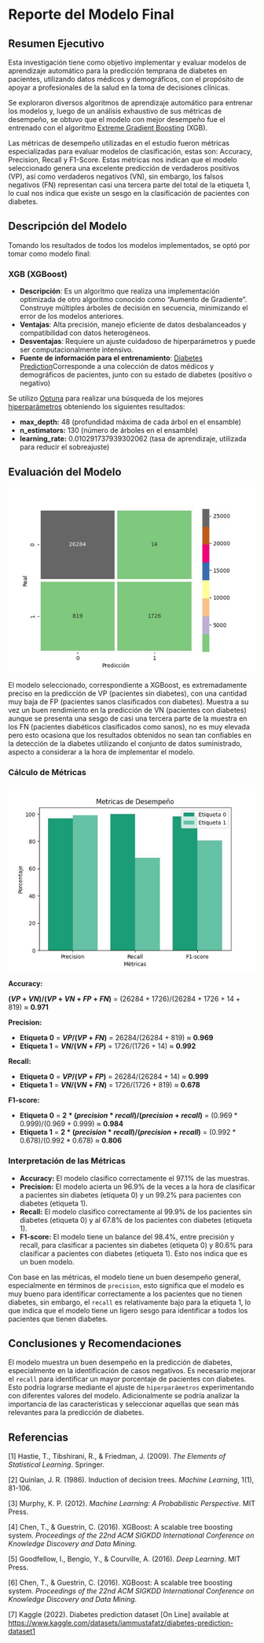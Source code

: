 # Reporte del Modelo Final

## Resumen Ejecutivo

Esta investigación tiene como objetivo implementar y evaluar modelos de aprendizaje automático para la predicción temprana de diabetes en pacientes, utilizando datos médicos y demográficos, con el propósito de apoyar a profesionales de la salud en la toma de decisiones clínicas. 

Se exploraron diversos algoritmos de aprendizaje automático para entrenar los modelos y, luego de un análisis exhaustivo de sus métricas de desempeño, se obtuvo que el modelo con mejor desempeño fue el entrenado con el algoritmo [Extreme Gradient Boosting](https://xgboost.readthedocs.io/en/stable/) (XGB). 

Las métricas de desempeño utilizadas en el estudio fueron métricas especializadas para evaluar modelos de clasificación, estas son: Accuracy, Precision, Recall y F1-Score. Estas métricas nos indican que el modelo seleccionado genera una excelente predicción de verdaderos positivos (VP), así como verdaderos negativos (VN), sin embargo, los falsos negativos (FN) representan casi una tercera parte del total de la etiqueta 1, lo cual nos indica que existe un sesgo en la clasificación de pacientes con diabetes.

## Descripción del Modelo

Tomando los resultados de todos los modelos implementados, se optó por tomar como modelo final:

### XGB (XGBoost)

- **Descripción**: Es un algoritmo que realiza una implementación optimizada de otro algoritmo conocido como “Aumento de Gradiente”. Construye múltiples árboles de decisión en secuencia, minimizando el error de los modelos anteriores.
- **Ventajas**: Alta precisión, manejo eficiente de datos desbalanceados y compatibilidad con datos heterogéneos.
- **Desventajas**: Requiere un ajuste cuidadoso de hiperparámetros y puede ser computacionalmente intensivo.
- **Fuente de información para el entrenamiento**: [Diabetes Prediction](https://www.kaggle.com/datasets/iammustafatz/diabetes-prediction-dataset)Corresponde a una colección de datos médicos y demográficos de pacientes, junto con su estado de diabetes (positivo o negativo)

Se utilizo [Optuna](https://optuna.org/) para realizar una búsqueda de los mejores [hiperparámetros](/scripts/training/3_xgb_classifier_model.ipynb) obteniendo los siguientes resultados:

- **max_depth:** 48 (profundidad máxima de cada árbol en el ensamble)
- **n_estimators:** 130 (número de árboles en el ensamble)
- **learning_rate:** 0.010291737939302062 (tasa de aprendizaje, utilizada para reducir el sobreajuste)

## Evaluación del Modelo

![Confusion_Matrix_Xgb](/scripts/training/graphics/confusion_matrix_xgb.jpg)

El modelo seleccionado, correspondiente a XGBoost, es extremadamente preciso en la predicción de VP (pacientes sin diabetes), con una cantidad muy baja de FP (pacientes sanos clasificados con diabetes). Muestra a su vez un buen rendimiento en la predicción de VN (pacientes con diabetes) aunque se presenta una sesgo de casi una tercera parte de la muestra en los FN (pacientes diabéticos clasificados como sanos), no es muy elevada pero esto ocasiona que los resultados obtenidos no sean tan confiables en la detección de la diabetes utilizando el conjunto de datos suministrado, aspecto a considerar a la hora de implementar el modelo.

### Cálculo de Métricas

![Xgb_Model_Metrics](/scripts/training/graphics/xgb_model_metrics.jpg)

**Accuracy:**

**$(VP + VN) / (VP + VN + FP + FN)$** = $(26284 + 1726) / (26284 + 1726 + 14 + 819)$ ≈ **$0.971$**

**Precision:**

- **Etiqueta 0** = **$VP / (VP + FN)$** = $26284 / (26284 + 819)$ ≈ **$0.969$**
- **Etiqueta 1** = **$VN / (VN + FP)$** = $1726 / (1726 + 14)$ ≈ **$0.992$**

**Recall:**

- **Etiqueta 0** = **$VP / (VP + FP)$** = $26284 / (26284 + 14)$ ≈ **$0.999$**
- **Etiqueta 1** = **$VN / (VN + FN)$** = $1726 / (1726 + 819)$ ≈ **$0.678$**

**F1-score:**

- **Etiqueta 0** = **$2 * (precision * recall) / (precision + recall)$** = $(0.969 * 0.999) / (0.969 + 0.999)$ ≈ **$0.984$**
- **Etiqueta 1** = **$2 * (precision * recall) / (precision + recall)$** = $(0.992 * 0.678) / (0.992 * 0.678)$ ≈ **$0.806$**

### Interpretación de las Métricas

- **Accuracy:** El modelo clasifico correctamente el 97.1% de las muestras.
- **Precision:** El modelo acierta un 96.9% de la veces a la hora de clasificar a pacientes sin diabetes (etiqueta 0) y un 99.2% para pacientes con diabetes (etiqueta 1).
- **Recall:** El modelo clasifico correctamente al 99.9% de los pacientes sin diabetes (etiqueta 0) y al 67.8% de los pacientes con diabetes (etiqueta 1).
- **F1-score:** El modelo tiene un balance del 98.4%, entre precisión y recall, para clasificar a pacientes sin diabetes (etiqueta 0) y 80.6% para clasificar a pacientes con diabetes (etiqueta 1). Esto nos indica que es un buen modelo.

Con base en las métricas, el modelo tiene un buen desempeño general, especialmente en términos de `precision`, esto significa que el modelo es muy bueno para identificar correctamente a los pacientes que no tienen diabetes, sin embargo, el `recall` es relativamente bajo para la etiqueta 1, lo que indica que el modelo tiene un ligero sesgo para identificar a todos los pacientes que tienen diabetes.

## Conclusiones y Recomendaciones

El modelo muestra un buen desempeño en la predicción de diabetes, especialmente en la identificación de casos negativos. Es necesario mejorar el `recall` para identificar un mayor porcentaje de pacientes con diabetes. Esto podría lograrse mediante el ajuste de `hiperparámetros` experimentando con diferentes valores del modelo. Adicionalmente se podría analizar la importancia de las características y seleccionar aquellas que sean más relevantes para la predicción de diabetes.

## Referencias

[1] Hastie, T., Tibshirani, R., & Friedman, J. (2009). *The Elements of Statistical Learning*. Springer.

[2] Quinlan, J. R. (1986). Induction of decision trees. *Machine Learning*, 1(1), 81-106.

[3] Murphy, K. P. (2012). *Machine Learning: A Probabilistic Perspective*. MIT Press.

[4] Chen, T., & Guestrin, C. (2016). XGBoost: A scalable tree boosting system. *Proceedings of the 22nd ACM SIGKDD International Conference on Knowledge Discovery and Data Mining*.

[5] Goodfellow, I., Bengio, Y., & Courville, A. (2016). *Deep Learning*. MIT Press.   

[6] Chen, T., & Guestrin, C. (2016). XGBoost: A scalable tree boosting system. *Proceedings of the 22nd ACM SIGKDD International Conference on Knowledge Discovery and Data Mining*.

[7] Kaggle (2022). Diabetes prediction dataset [On Line] available at https://www.kaggle.com/datasets/iammustafatz/diabetes-prediction-dataset1